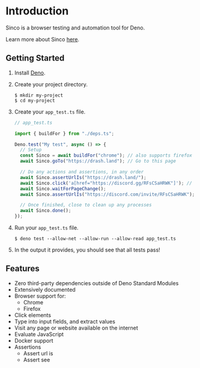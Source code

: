 # Introduction

Sinco is a browser testing and automation tool for Deno.

Learn more about Sinco [here](about-sinco).

## Getting Started

1. Install [Deno](https://deno.land/).

2. Create your project directory.

    ```shell
    $ mkdir my-project
    $ cd my-project
    ```

3. Create your `app_test.ts` file.

    ```typescript
    // app_test.ts

    import { buildFor } from "./deps.ts";

    Deno.test("My test", async () => {
      // Setup
      const Sinco = await buildFor("chrome"); // also supports firefox
      await Sinco.goTo("https://drash.land"); // Go to this page

      // Do any actions and assertions, in any order
      await Sinco.assertUrlIs("https://drash.land/");
      await Sinco.click('a[href="https://discord.gg/RFsCSaHRWK"]'); // This element will take the user to Sinco's documentation
      await Sinco.waitForPageChange();
      await Sinco.assertUrlIs("https://discord.com/invite/RFsCSaHRWK");

      // Once finished, close to clean up any processes
      await Sinco.done();
    });
    ```

4. Run your `app_test.ts` file.

    ```shell
    $ deno test --allow-net --allow-run --allow-read app_test.ts
    ```

5. In the output it provides, you should see that all tests pass!

## Features

- Zero third-party dependencies outside of Deno Standard Modules
- Extensively documented
- Browser support for:
  - Chrome
  - Firefox
- Click elements
- Type into input fields, and extract values
- Visit any page or website available on the internet
- Evaluate JavaScript
- Docker support
- Assertions
  - Assert url is
  - Assert see
